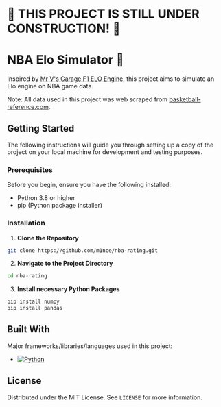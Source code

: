 <h1>🚧 THIS PROJECT IS STILL UNDER CONSTRUCTION! 🚧</h1>

# NBA Elo Simulator 🏀

Inspired by [Mr V's Garage F1 ELO Engine](https://www.youtube.com/watch?v=U16a8tdrbII&t=329s), this project aims to simulate an Elo engine on NBA game data. 

Note: All data used in this project was web scraped from [basketball-reference.com](https://www.basketball-reference.com/). 

<!-- GETTING STARTED -->
## Getting Started
The following instructions will guide you through setting up a copy of the project on your local machine for development and testing purposes.

### Prerequisites
Before you begin, ensure you have the following installed:
- Python 3.8 or higher
- pip (Python package installer)

### Installation
1. **Clone the Repository**
  ```bash
  git clone https://github.com/m1nce/nba-rating.git
  ```

2. **Navigate to the Project Directory**
 ```bash
 cd nba-rating
 ```
3. **Install necessary Python Packages**
 ```bash
 pip install numpy
 pip install pandas
 ```
<!-- LANGUAGES/FRAMEWORKS -->
## Built With

Major frameworks/libraries/languages used in this project:

* [![Python][Python]][Python-url]

<!-- LICENSE -->
## License

Distributed under the MIT License. See `LICENSE` for more information.

<!-- MARKDOWN LINKS & IMAGES -->
[Python]: https://img.shields.io/badge/python-3670A0?style=for-the-badge&logo=python&logoColor=ffdd54
[Python-url]: https://www.python.org/about/
